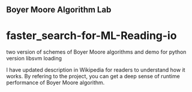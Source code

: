 Boyer Moore Algorithm Lab
-------------------------

# faster_search-for-ML-Reading-io
two version of schemes of Boyer Moore algorithms and demo for python version libsvm loading

I have updated description in Wikipedia for readers to understand how it works. By refering to the project, 
you can get a deep sense of runtime performance of Boyer Moore algorithm. 
